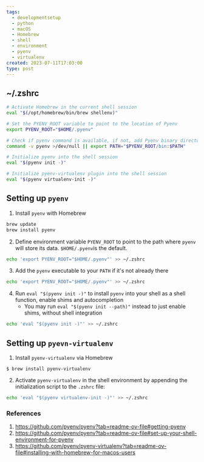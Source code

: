 ```yaml
---
tags:
  - developmentsetup
  - python
  - macOS
  - Homebrew
  - shell
  - environment
  - pyenv
  - virtualenv
created: 2023-07-11T17:03:00
type: post
---
```

## ~/.zshrc

```zsh
# Activate Homebrew in the current shell session
eval "$(/opt/homebrew/bin/brew shellenv)"

# Set the PYENV_ROOT variable to point to the location of Pyenv
export PYENV_ROOT="$HOME/.pyenv"

# Check if pyenv command is available, if not, add Pyenv binary directory to PATH
command -v pyenv >/dev/null || export PATH="$PYENV_ROOT/bin:$PATH"

# Initialize pyenv into the shell session
eval "$(pyenv init -)"

# Initialize pyenv-virtualenv plugin into the shell session
eval "$(pyenv virtualenv-init -)"
```

## Setting up `pyenv`

1. Install `pyenv` with Homebrew

```bash
brew update
brew install pyenv
```

2. Define environment variable `PYENV_ROOT` to point to the path where `pyenv` will store its data. `$HOME/.pyenv`is the default. 

```bash
echo 'export PYENV_ROOT="$HOME/.pyenv"' >> ~/.zshrc
```

3. Add the `pyenv` executable to your `PATH` if it's not already there

```bash
echo 'export PYENV_ROOT="$HOME/.pyenv"' >> ~/.zshrc
```

4. Run `eval "$(pyenv init -)"` to install `pyenv` into your shell as a shell function, enable shims and autocompletion
    - You may run `eval "$(pyenv init --path)"` instead to just enable shims, without shell integration

```bash
echo 'eval "$(pyenv init -)"' >> ~/.zshrc
```


## Setting up `pyevn-virtualenv`

1. Install `pyenv-virtualenv` via Homebrew

```shell
$ brew install pyenv-virtualenv
```

2. Activate `pyenv-virtualenv` in the shell environment by appending the initialization script to the `.zshrc` file:

```bash
echo 'eval "$(pyenv virtualenv-init -)"' >> ~/.zshrc
```


### References
1. https://github.com/pyenv/pyenv?tab=readme-ov-file#getting-pyenv
3. https://github.com/pyenv/pyenv?tab=readme-ov-file#set-up-your-shell-environment-for-pyenv
4. https://github.com/pyenv/pyenv-virtualenv?tab=readme-ov-file#installing-with-homebrew-for-macos-users